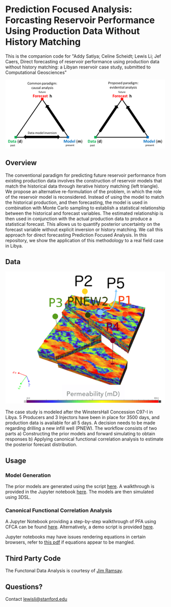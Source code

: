 
Prediction Focused Analysis: Forcasting Reservoir Performance Using Production Data Without History Matching
======================
This is the companion code for "Addy Satiya; Celine Scheidt; Lewis Li; Jef Caers, Direct forecasting of reservoir performance using production data without history matching: a Libyan reservoir case study, submitted to Computational Geosciences"

<img src="figures/Triangle.png" alt="Drawing" style="width: 500px;"/>

## Overview

The conventional paradigm for predicting future reservoir performance from existing production data involves the construction of reservoir models that match the historical data through iterative history matching (left triangle). We propose an alternative re-formulation of the problem, in which the role of the reservoir model is reconsidered. Instead of using the model to match the historical production, and then forecasting, the model is used in combination with Monte Carlo sampling to establish a statistical relationship between the historical and forecast variables. The estimated relationship is then used in conjunction with the actual production data to produce a statistical forecast. This allows us to quantify posterior uncertainty on the forecast variable without explicit inversion or history matching. We call this approach for direct forecasting Prediction Focused Analysis. In this repository, we show the application of this methodology to a real field case in Libya. 


## Data
<img src="figures/FieldOverview.png" alt="Drawing" style="width: 500px;"/>

The case study is modeled after the WinstersHall Concession C97-I in Libya. 5 Producers and 3 Injectors have been in place for 3500 days, and production data is available for all 5 days. A decision needs to be made regarding drilling a new infill well (PNEW). The workflow consists of two parts a) Constructing the prior models and forward simulating to obtain responses b) Applying canonical functional correlation analysis to estimate the posterior forecast distribution.

## Usage

### Model Generation
The prior models are generated using the script [here](src/modelGeneration/GeneratePriorModels.m). A walkthrough is provided in the Jupyter notebook [here](src/notebooks/PriorModelGeneration.ipynb). The models are then simulated using 3DSL.

### Canonical Functional Correlation Analysis
A Jupyter Notebook providing a step-by-step walkthrough of PFA using CFCA can be found [here](src/notebooks/PFA-CFCA%20Libyan%20Case.ipynb). Alternatively, a demo script is provided [here](src/demo/LibyanCaseDemo.m).

Jupyter notebooks may have issues rendering equations in certain browsers, refer to [this pdf](src/notebooks/PFACFCALibyanCase.pdf) if equations appear to be mangled.

## Third Party Code
The Functonal Data Analysis is courtesy of [Jim Ramsay](http://www.psych.mcgill.ca/misc/fda/software.html "FDA Software").

## Questions? 
Contact <lewisli@stanford.edu>